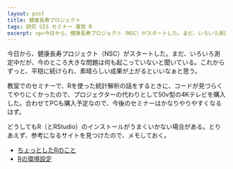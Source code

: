 ```yaml
---
layout: post
title: 健康長寿プロジェクト
tags: 研究 GIS セミナー 運営 R
excerpt: <p>今日から、健康長寿プロジェクト（NSC）がスタートした。まだ、いろいろ測定中だが、今のところ大きな問題は何も起こっていないと聞いている。これからずっと、平穏に続けられ、素晴らしい成果が上がるといいなぁと思う。</p>
---
```


今日から、健康長寿プロジェクト（NSC）がスタートした。まだ、いろいろ測定中だが、今のところ大きな問題は何も起こっていないと聞いている。これからずっと、平穏に続けられ、素晴らしい成果が上がるといいなぁと思う。

教室でのセミナーで、Rを使った統計解析の話をするときに、コードが見づらくてやりにくかったので、プロジェクターの代わりとして50v型の4Kテレビを購入した。合わせてPCも購入予定なので、今後のセミナーはかなりやりやすくなるはず。

どうしてもR（とRStudio）のインストールがうまくいかない場合がある。とりあえず、参考になるサイトを見つけたので、メモしておく。
+ [ちょっとしたRのこと](http://ofmind.net/doc/r-tips)
+ [Rの環境設定](http://amano41.hatenablog.jp/entry/R-preferences)
